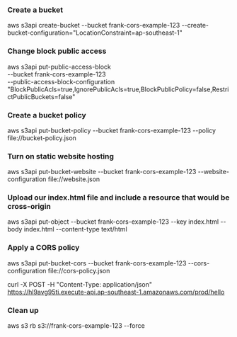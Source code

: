 ### Create a bucket  
aws s3api create-bucket --bucket frank-cors-example-123 --create-bucket-configuration="LocationConstraint=ap-southeast-1" 

### Change block public access
aws s3api put-public-access-block \
    --bucket frank-cors-example-123 \
    --public-access-block-configuration "BlockPublicAcls=true,IgnorePublicAcls=true,BlockPublicPolicy=false,RestrictPublicBuckets=false"

### Create a bucket policy 
aws s3api put-bucket-policy --bucket frank-cors-example-123 --policy file://bucket-policy.json


### Turn on static website hosting 
aws s3api put-bucket-website --bucket frank-cors-example-123 --website-configuration file://website.json


### Upload our index.html file and include a resource that would be cross-origin
aws s3api put-object --bucket frank-cors-example-123 --key index.html --body index.html --content-type text/html

<!-- http://<BucketName>.s3-website-<Region>.amazonaws.com -->
<!-- http://frank-cors-example-123.s3-website-ap-southeast-1.amazonaws.com -->
### Apply a CORS policy 
aws s3api put-bucket-cors --bucket frank-cors-example-123 --cors-configuration file://cors-policy.json

curl -X POST -H "Content-Type: application/json" https://hl9avg95ti.execute-api.ap-southeast-1.amazonaws.com/prod/hello


### Clean up 

aws s3 rb s3://frank-cors-example-123 --force
